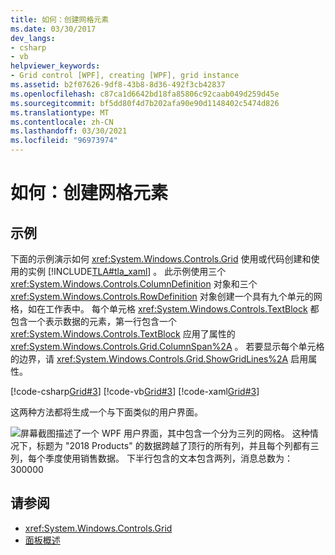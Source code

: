 ```yaml
---
title: 如何：创建网格元素
ms.date: 03/30/2017
dev_langs:
- csharp
- vb
helpviewer_keywords:
- Grid control [WPF], creating [WPF], grid instance
ms.assetid: b2f07626-9df8-43b8-8d36-492f3cb42837
ms.openlocfilehash: c87ca1d6642bd18fa85806c92caab049d259d45e
ms.sourcegitcommit: bf5dd80f4d7b202afa90e90d1148402c5474d826
ms.translationtype: MT
ms.contentlocale: zh-CN
ms.lasthandoff: 03/30/2021
ms.locfileid: "96973974"
---
```

# <a name="how-to-create-a-grid-element"></a>如何：创建网格元素
## <a name="example"></a>示例  
 下面的示例演示如何 <xref:System.Windows.Controls.Grid> 使用或代码创建和使用的实例 [!INCLUDE[TLA#tla_xaml](../../../includes/tlasharptla-xaml-md.md)] 。 此示例使用三个 <xref:System.Windows.Controls.ColumnDefinition> 对象和三个 <xref:System.Windows.Controls.RowDefinition> 对象创建一个具有九个单元的网格，如在工作表中。 每个单元格 <xref:System.Windows.Controls.TextBlock> 都包含一个表示数据的元素，第一行包含一个 <xref:System.Windows.Controls.TextBlock> 应用了属性的 <xref:System.Windows.Controls.Grid.ColumnSpan%2A> 。 若要显示每个单元格的边界，请 <xref:System.Windows.Controls.Grid.ShowGridLines%2A> 启用属性。  
  
 [!code-csharp[Grid#3](~/samples/snippets/csharp/VS_Snippets_Wpf/Grid/CSharp/Grid_Code.cs#3)]
 [!code-vb[Grid#3](~/samples/snippets/visualbasic/VS_Snippets_Wpf/Grid/VisualBasic/grid_vb.vb#3)]
 [!code-xaml[Grid#3](~/samples/snippets/xaml/VS_Snippets_Wpf/Grid/XAML/default.xaml#3)]  
  
  这两种方法都将生成一个与下面类似的用户界面。

  ![屏幕截图描述了一个 WPF 用户界面，其中包含一个分为三列的网格。  这种情况下，标题为 "2018 Products" 的数据跨越了顶行的所有列，并且每个列都有三列，每个季度使用销售数据。  下半行包含的文本包含两列，消息总数为：300000](././media/how-to-create-a-grid-element/how-to-create-a-grid-element.png)
## <a name="see-also"></a>请参阅

- <xref:System.Windows.Controls.Grid>
- [面板概述](panels-overview.md)
